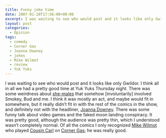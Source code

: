 ```yaml
---
title: Funny joke time
date: 2007-01-20T17:56:00+00:00
excerpt: I was waiting to see who would post and it looks like only Gwildor. I think all in all we had a pretty good time at Yuk
layout: post
categories:
  - Opinion
tags:
  - comedy
  - Corner Gas
  - Joanna Downey
  - jokes
  - Mike Wilmot
  - review
  - Yuk Yuks
---
```

I was waiting to see who would post and it looks like only Gwildor. I think all in all we had a pretty good time at Yuk Yuks Thursday night. There was some weirdness about [she-males](http://en.wikipedia.org/wiki/She-male) that somehow [involuntarily] involved Smokey, Bud and me. I think it was mostly an act, and maybe would fit in somewhere, but it really didn&#8217;t fit in with the rest of the comics in the show, and definitely not with the headliner, [Joanna Downey](http://www.funnybusiness.ca/roster.php?id=57). There was some funny talk about video games and the faked moon landing conspiracy. It was pretty good, although the audience was pretty thin, which I understood wasn&#8217;t completely normal. Of all the comics I only recognized [Mike Wilmot](http://www.mikewilmot.ca/HOME.html) who played [Cousin Carl](http://www.cornergas.com/episodes/?season=1&episode=8) on [Corner Gas](http://www.cornergas.com/); he was really good.